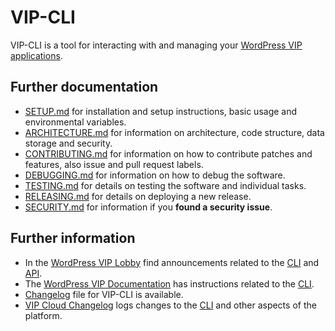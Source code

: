 # VIP-CLI

VIP-CLI is a tool for interacting with and managing your [WordPress VIP applications](https://wpvip.com/).

## Further documentation

- [SETUP.md](https://github.com/Automattic/vip-cli/blob/trunk/docs/SETUP.md) for installation and setup instructions, basic usage and environmental variables.
- [ARCHITECTURE.md](https://github.com/Automattic/vip-cli/blob/trunk/docs/ARCHITECTURE.md) for information on architecture, code structure, data storage and security.
- [CONTRIBUTING.md](https://github.com/Automattic/vip-cli/blob/trunk/docs/CONTRIBUTING.md) for information on how to contribute patches and features, also issue and pull request labels.
- [DEBUGGING.md](https://github.com/Automattic/vip-cli/blob/trunk/docs/DEBUGGING.md) for information on how to debug the software.
- [TESTING.md](https://github.com/Automattic/vip-cli/blob/trunk/docs/TESTING.md) for details on testing the software and individual tasks.
- [RELEASING.md](https://github.com/Automattic/vip-cli/blob/trunk/docs/RELEASING.md) for details on deploying a new release.
- [SECURITY.md](https://github.com/Automattic/vip-cli/blob/trunk/docs/SECURITY.md) for information if you **found a security issue**.

## Further information

- In the [WordPress VIP Lobby](https://lobby.vip.wordpress.com/) find announcements related to the [CLI](https://lobby.vip.wordpress.com/?s=vip-cli) and [API](https://lobby.vip.wordpress.com/?s=vip%20go%20api).
- The [WordPress VIP Documentation](https://docs.wpvip.com/) has instructions related to the [CLI](https://docs.wpvip.com/technical-references/vip-cli/).
- [Changelog](https://github.com/Automattic/vip-cli/blob/trunk/docs/CHANGELOG.md) file for VIP-CLI is available.
- [VIP Cloud Changelog](https://wpvipchangelog.wordpress.com/) logs changes to the [CLI](https://wpvipchangelog.wordpress.com/?s=cli) and other aspects of the platform.
